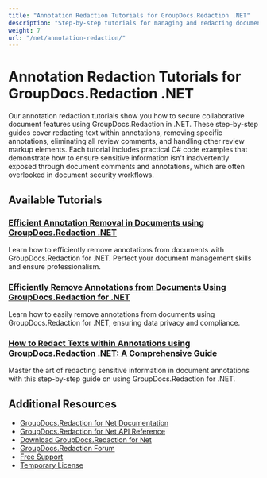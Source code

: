 ```yaml
---
title: "Annotation Redaction Tutorials for GroupDocs.Redaction .NET"
description: "Step-by-step tutorials for managing and redacting document annotations, comments, and review markup in GroupDocs.Redaction for .NET."
weight: 7
url: "/net/annotation-redaction/"
---
```


# Annotation Redaction Tutorials for GroupDocs.Redaction .NET

Our annotation redaction tutorials show you how to secure collaborative document features using GroupDocs.Redaction in .NET. These step-by-step guides cover redacting text within annotations, removing specific annotations, eliminating all review comments, and handling other review markup elements. Each tutorial includes practical C# code examples that demonstrate how to ensure sensitive information isn't inadvertently exposed through document comments and annotations, which are often overlooked in document security workflows.

## Available Tutorials

### [Efficient Annotation Removal in Documents using GroupDocs.Redaction .NET](./mastering-annotation-removal-groupdocs-redaction-net/)
Learn how to efficiently remove annotations from documents with GroupDocs.Redaction for .NET. Perfect your document management skills and ensure professionalism.

### [Efficiently Remove Annotations from Documents Using GroupDocs.Redaction for .NET](./remove-annotations-groupdocs-redaction-net/)
Learn how to easily remove annotations from documents using GroupDocs.Redaction for .NET, ensuring data privacy and compliance.

### [How to Redact Texts within Annotations using GroupDocs.Redaction .NET&#58; A Comprehensive Guide](./redact-text-annotations-groupdocs-redaction-net/)
Master the art of redacting sensitive information in document annotations with this step-by-step guide on using GroupDocs.Redaction for .NET.

## Additional Resources

- [GroupDocs.Redaction for Net Documentation](https://docs.groupdocs.com/redaction/net/)
- [GroupDocs.Redaction for Net API Reference](https://reference.groupdocs.com/redaction/net/)
- [Download GroupDocs.Redaction for Net](https://releases.groupdocs.com/redaction/net/)
- [GroupDocs.Redaction Forum](https://forum.groupdocs.com/c/redaction)
- [Free Support](https://forum.groupdocs.com/)
- [Temporary License](https://purchase.groupdocs.com/temporary-license/)
